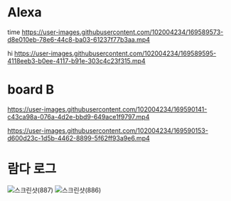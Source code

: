 # Alexa

time
https://user-images.githubusercontent.com/102004234/169589573-d8e010eb-78e6-44c8-ba03-61237f77b3aa.mp4

hi
https://user-images.githubusercontent.com/102004234/169589595-4118eeb3-b0ee-4117-b91e-303c4c23f315.mp4



# board B


  
https://user-images.githubusercontent.com/102004234/169590141-c43ca98a-076a-4d2e-bbd9-649ace1f9797.mp4


https://user-images.githubusercontent.com/102004234/169590153-d600d23c-1d5b-4462-8899-5f62ff93a9e6.mp4


  
# 람다 로그

  
![스크린샷(887)](https://user-images.githubusercontent.com/102004234/169588740-342c3884-db91-4fb7-9068-0105ca482be7.png)
![스크린샷(886)](https://user-images.githubusercontent.com/102004234/169588753-f208ed26-a36d-4653-90c6-b53607a557dc.png)
